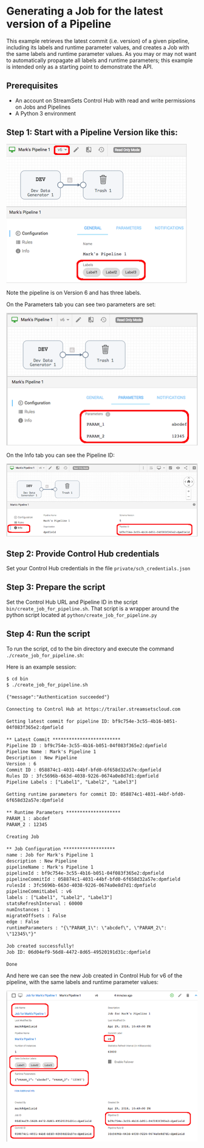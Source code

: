 # Generating a Job for the latest version of a Pipeline

This example retrieves the latest commit (i.e. version) of a given pipeline, including its labels 
and runtime parameter values, and creates a Job with the same labels and runtime parameter 
values.  As you may or may not want to automatically propagate all labels and runtime parameters;
this example is intended only as a starting point to demonstrate the API.

## Prerequisites

* An account on StreamSets Control Hub with read and write permissions on Jobs and Pipelines
* A Python 3 environment

## Step 1: Start with a Pipeline Version like this:

![pipeline1](images/pipeline1.png) 

Note the pipeline is on Version 6 and has three labels.  

On the Parameters tab you can see two parameters are set:

![pipeline2](images/pipeline2.png) 

On the Info tab you can see the Pipeline ID:

![pipeline3](images/pipeline3.png) 

## Step 2: Provide Control Hub credentials 

Set your Control Hub credentials in the file ```private/sch_credentials.json```
  
## Step 3: Prepare the script
 
Set the Control Hub URL and Pipeline ID in the script ```bin/create_job_for_pipeline.sh```.
That script is a wrapper around the python script located at ```python/create_job_for_pipeline.py```
 
  
## Step 4: Run the script
 
To run the script, cd to the bin directory and execute the command ```./create_job_for_pipeline.sh```:

Here is an example session:
 
```
$ cd bin
$ ./create_job_for_pipeline.sh

{"message":"Authentication succeeded"}

Connecting to Control Hub at https://trailer.streamsetscloud.com

Getting latest commit for pipeline ID: bf9c754e-3c55-4b16-b051-04f083f365e2:dpmfield

** Latest Commit *************************
Pipeline ID : bf9c754e-3c55-4b16-b051-04f083f365e2:dpmfield
Pipeline Name : Mark's Pipeline 1
Description : New Pipeline
Version : 6
Commit ID : 058874c1-4031-44bf-bfd0-6f658d32a57e:dpmfield
Rules ID : 3fc5696b-663d-4038-9226-0674a0e8d7d1:dpmfield
Pipeline Labels : ["Label1", "Label2", "Label3"]

Getting runtime parameters for commit ID: 058874c1-4031-44bf-bfd0-6f658d32a57e:dpmfield

** Runtime Parameters ********************
PARAM_1 : abcdef
PARAM_2 : 12345

Creating Job

** Job Configuration *******************
name : Job for Mark's Pipeline 1
description : New Pipeline
pipelineName : Mark's Pipeline 1
pipelineId : bf9c754e-3c55-4b16-b051-04f083f365e2:dpmfield
pipelineCommitId : 058874c1-4031-44bf-bfd0-6f658d32a57e:dpmfield
rulesId : 3fc5696b-663d-4038-9226-0674a0e8d7d1:dpmfield
pipelineCommitLabel : v6
labels : ["Label1", "Label2", "Label3"]
statsRefreshInterval : 60000
numInstances : 1
migrateOffsets : False
edge : False
runtimeParameters : "{\"PARAM_1\": \"abcdef\", \"PARAM_2\": \"12345\"}"

Job created successfully!
Job ID: 06d04ef9-56d8-4472-8d65-49520191d31c:dpmfield

Done 
```
 
And here we can see the new Job created in Control Hub for v6 of the pipeline, with the 
same labels and runtime parameter values:
 
![job1](images/job1.png) 
 
